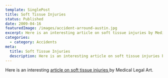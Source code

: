 ```yaml
---
template: SinglePost
title: Soft Tissue Injuries
status: Published
date: 2009-04-16
featuredImage: /images/accident-arround-austin.jpg
excerpt: Here is an interesting article on soft tissue injuries by Medical Legal Art.
categories:
  - category: Accidents
meta:
  title: Soft Tissue Injuries
  description: Here is an interesting article on soft tissue injuries by Medical Legal Art.
---
```

<!--StartFragment-->

Here is an interesting [article on soft tissue injuries ](https://www.medicallegalblog.com/2009/soft-tissue-injuries.html)by Medical Legal Art.

<!--EndFragment-->